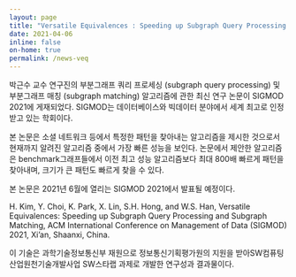 ```yaml
---
layout: page
title: "Versatile Equivalences : Speeding up Subgraph Query Processing and Subgraph Matching – SIGMOD 2021에 논문 게재"
date: 2021-04-06
inline: false
on-home: true
permalink: /news-veq
---
```


<div class=summary markdown=1>
박근수 교수 연구진의 부분그래프 쿼리 프로세싱 (subgraph query processing) 및 부분그래프 매칭 (subgraph matching) 알고리즘에 관한 최신 연구 논문이 SIGMOD 2021에 게재되었다. SIGMOD는 데이터베이스와 빅데이터 분야에서 세계 최고로 인정받고 있는 학회이다.
</div>

본 논문은 소셜 네트워크 등에서 특정한 패턴을 찾아내는 알고리즘을 제시한 것으로서 현재까지 알려진 알고리즘 중에서 가장 빠른 성능을 보인다. 논문에서 제안한 알고리즘은 benchmark그래프들에서 이전 최고 성능 알고리즘보다 최대 800배 빠르게 패턴을 찾아내며, 크기가 큰 패턴도 빠르게 찾을 수 있다.

본 논문은 2021년 6월에 열리는 SIGMOD 2021에서 발표될 예정이다.

H. Kim, Y. Choi, K. Park, X. Lin, S.H. Hong, and W.S. Han, Versatile Equivalences: Speeding up Subgraph Query Processing and Subgraph Matching, ACM International Conference on Management of Data (SIGMOD) 2021, Xi’an, Shaanxi, China.

이 기술은 과학기술정보통신부 재원으로 정보통신기획평가원의 지원을 받아SW컴퓨팅산업원천기술개발사업 SW스타랩 과제로 개발한 연구성과 결과물이다.
